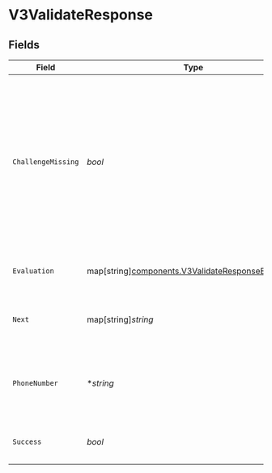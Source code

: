 # V3ValidateResponse


## Fields

| Field                                                                                                                                                                                      | Type                                                                                                                                                                                       | Required                                                                                                                                                                                   | Description                                                                                                                                                                                | Example                                                                                                                                                                                    |
| ------------------------------------------------------------------------------------------------------------------------------------------------------------------------------------------ | ------------------------------------------------------------------------------------------------------------------------------------------------------------------------------------------ | ------------------------------------------------------------------------------------------------------------------------------------------------------------------------------------------ | ------------------------------------------------------------------------------------------------------------------------------------------------------------------------------------------ | ------------------------------------------------------------------------------------------------------------------------------------------------------------------------------------------ |
| `ChallengeMissing`                                                                                                                                                                         | *bool*                                                                                                                                                                                     | :heavy_check_mark:                                                                                                                                                                         | True if a DOB or SSN needs to be passed in on the next step. Only applicable to Pre-Fill. If implementing Prove Identity ignore this field.<br/>It will always return false for this use case. | true                                                                                                                                                                                       |
| `Evaluation`                                                                                                                                                                               | map[string][components.V3ValidateResponseEvaluation](../../models/components/v3validateresponseevaluation.md)                                                                              | :heavy_minus_sign:                                                                                                                                                                         | The evaluation result for the policy                                                                                                                                                       |                                                                                                                                                                                            |
| `Next`                                                                                                                                                                                     | map[string]*string*                                                                                                                                                                        | :heavy_check_mark:                                                                                                                                                                         | The next set of allowed calls in the same flow.                                                                                                                                            | {<br/>"v3-challenge": "/v3/challenge"<br/>}                                                                                                                                                |
| `PhoneNumber`                                                                                                                                                                              | **string*                                                                                                                                                                                  | :heavy_minus_sign:                                                                                                                                                                         | The number of the mobile phone for which validation was performed.                                                                                                                         | 2001001686                                                                                                                                                                                 |
| `Success`                                                                                                                                                                                  | *bool*                                                                                                                                                                                     | :heavy_check_mark:                                                                                                                                                                         | True if the phone number was validated.                                                                                                                                                    | true                                                                                                                                                                                       |